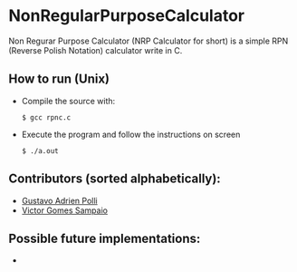 # NonRegularPurposeCalculator
Non Regurar Purpose Calculator (NRP Calculator for short) is a simple RPN (Reverse Polish Notation) calculator write in C.

## How to run (Unix)

- Compile the source with:

  `$ gcc rpnc.c`

- Execute the program and follow the instructions on screen

  `$ ./a.out`

## Contributors (sorted alphabetically):

- [Gustavo Adrien Polli](https://github.com/gapolli)
- [Victor Gomes Sampaio](https://github.com/VictorGom3s)

## Possible future implementations:

-
